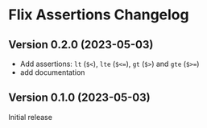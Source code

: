 # Flix Assertions Changelog

## Version 0.2.0 (2023-05-03)

* Add assertions: `lt` (`$<`), `lte` (`$<=`), `gt` (`$>`) and `gte` (`$>=`)
* add documentation

## Version 0.1.0 (2023-05-03)

Initial release
